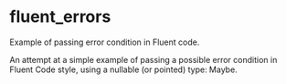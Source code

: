 # fluent_errors
Example of passing error condition in Fluent code.

An attempt at a simple example of passing a possible error condition in Fluent Code style, using a nullable (or pointed) type: Maybe<T>.

